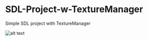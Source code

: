 # SDL-Project-w-TextureManager
Simple SDL project with TextureManager

![alt text]([http://url/to/img.png](https://ibb.co/474L0dS)https://ibb.co/474L0dS)

